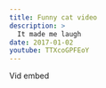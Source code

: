 ```yaml
---
title: Funny cat video
description: >
  It made me laugh
date: 2017-01-02
youtube: TTXcoGPFEoY
---
```


Vid embed
